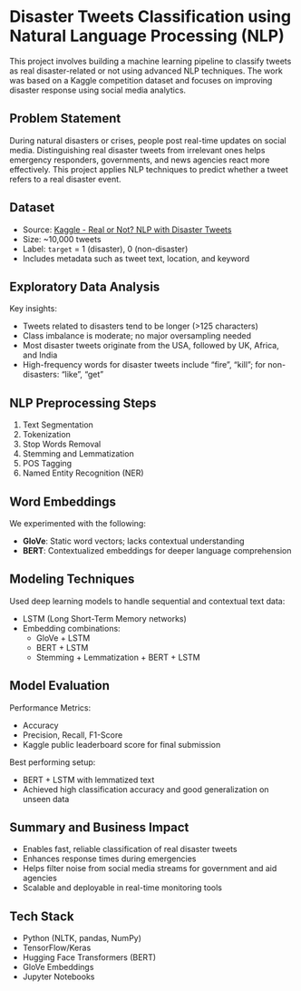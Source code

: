 # Disaster Tweets Classification using Natural Language Processing (NLP)

This project involves building a machine learning pipeline to classify tweets as real disaster-related or not using advanced NLP techniques. The work was based on a Kaggle competition dataset and focuses on improving disaster response using social media analytics.

## Problem Statement

During natural disasters or crises, people post real-time updates on social media. Distinguishing real disaster tweets from irrelevant ones helps emergency responders, governments, and news agencies react more effectively. This project applies NLP techniques to predict whether a tweet refers to a real disaster event.

## Dataset

- Source: [Kaggle - Real or Not? NLP with Disaster Tweets](https://www.kaggle.com/competitions/nlp-getting-started)
- Size: ~10,000 tweets
- Label: `target` = 1 (disaster), 0 (non-disaster)
- Includes metadata such as tweet text, location, and keyword

## Exploratory Data Analysis

Key insights:
- Tweets related to disasters tend to be longer (>125 characters)
- Class imbalance is moderate; no major oversampling needed
- Most disaster tweets originate from the USA, followed by UK, Africa, and India
- High-frequency words for disaster tweets include “fire”, “kill”; for non-disasters: “like”, “get”

## NLP Preprocessing Steps

1. Text Segmentation
2. Tokenization
3. Stop Words Removal
4. Stemming and Lemmatization
5. POS Tagging
6. Named Entity Recognition (NER)

## Word Embeddings

We experimented with the following:
- **GloVe**: Static word vectors; lacks contextual understanding
- **BERT**: Contextualized embeddings for deeper language comprehension

## Modeling Techniques

Used deep learning models to handle sequential and contextual text data:
- LSTM (Long Short-Term Memory networks)
- Embedding combinations:
  - GloVe + LSTM
  - BERT + LSTM
  - Stemming + Lemmatization + BERT + LSTM

## Model Evaluation

Performance Metrics:
- Accuracy
- Precision, Recall, F1-Score
- Kaggle public leaderboard score for final submission

Best performing setup:
- BERT + LSTM with lemmatized text
- Achieved high classification accuracy and good generalization on unseen data

## Summary and Business Impact

- Enables fast, reliable classification of real disaster tweets
- Enhances response times during emergencies
- Helps filter noise from social media streams for government and aid agencies
- Scalable and deployable in real-time monitoring tools

## Tech Stack

- Python (NLTK, pandas, NumPy)
- TensorFlow/Keras
- Hugging Face Transformers (BERT)
- GloVe Embeddings
- Jupyter Notebooks
